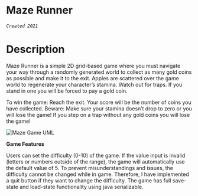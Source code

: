 # Maze Runner
*`Created 2021`*

# Description
Maze Runner is a simple 2D grid-based game where you must navigate your way through a randomly generated world to collect as many gold coins as possible and make it to the exit. Apples are scattered over the game world to regenerate your character’s stamina. Watch out for traps. If you stand in one you will be forced to pay a gold coin. 

To win the game: Reach the exit. Your score will be the number of coins you have collected.
Beware: Make sure your stamina doesn’t drop to zero or you will lose the game! If you step on a trap without any gold coins you will lose the game!

![Maze Game UML](https://user-images.githubusercontent.com/69287038/232345221-b16f30d9-1e8b-4f34-a5a1-9f3f32fbee60.png)

**Game Features**

Users can set the difficulty (0-10) of the game. If the value input is invalid (letters or numbers outside of the range), the game will automatically use the default value of 5. To prevent misunderstandings and issues, the difficulty cannot be changed while in game. Therefore, I have implemented a quit button if they want to change the difficulty. The game has full save-state and load-state functionality using java serializable. 
